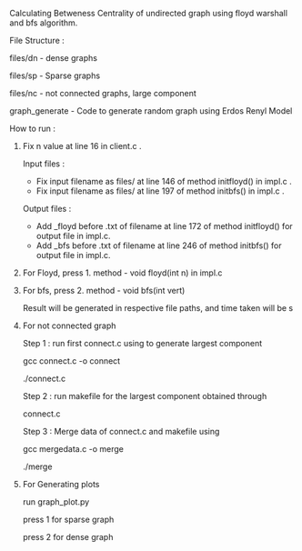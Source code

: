 Calculating Betweness Centrality of undirected graph using floyd warshall and bfs algorithm.

File Structure :

files/dn	-	dense graphs

files/sp	-	Sparse graphs

files/nc	-	not connected graphs, large component

graph_generate  -	Code to generate random graph using Erdos Renyl Model


How to run :

1) Fix n value at line 16 in client.c .

	Input files :
   -	Fix input filename as files/ at line 146 of method initfloyd() in impl.c .
   -	Fix input filename as files/ at line 197 of method initbfs() in impl.c .

	Output files :
   -	Add _floyd before .txt of filename at line 172 of method initfloyd() for output file in impl.c.
   -	Add _bfs before .txt of filename at line 246 of method initbfs() for output file in impl.c.


2) For Floyd, press 1.
	 method - void floyd(int n) in impl.c
3) For bfs, press 2.
   method - void bfs(int vert)

   Result will be generated in respective file paths, and time taken will be s

4) For not connected graph
	
	Step 1 : run first connect.c using to generate largest component
		 
	gcc connect.c -o connect
		 
	./connect.c
	
	Step 2	: run makefile for the largest component obtained through
	          
	connect.c
	
	Step 3	: Merge data of connect.c and makefile using
		  
	gcc mergedata.c -o merge
		  
	./merge

5) For Generating plots
	
	run graph_plot.py
	
	press 1 for sparse graph
	
	press 2 for dense graph
